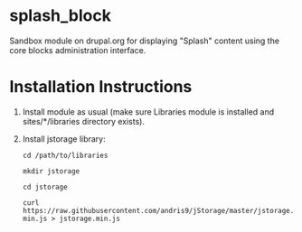 splash_block
============

Sandbox module on drupal.org for displaying "Splash" content using the core blocks administration interface.

Installation Instructions
=========================

1. Install module as usual (make sure Libraries module is installed and sites/*/libraries directory exists).
2. Install jstorage library:

   `cd /path/to/libraries`

   `mkdir jstorage`
   
   `cd jstorage`
   
   `curl https://raw.githubusercontent.com/andris9/jStorage/master/jstorage.min.js > jstorage.min.js`
